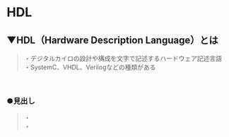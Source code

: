 # HDL

## ▼HDL（Hardware Description Language）とは
>・デジタルカイロの設計や構成を文字で記述するハードウェア記述言語<br>
>・SystemC、VHDL、Verilogなどの種類がある<br>
<br>

### ●見出し
>・<br>
>・<br>
<br>

